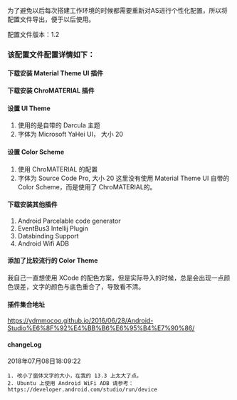为了避免以后每次搭建工作环境的时候都需要重新对AS进行个性化配置，所以将配置文件导出，便于以后使用。

配置文件版本：1.2

### 该配置文件配置详情如下：

#### 下载安装 Material Theme UI 插件

#### 下载安装 ChroMATERIAL 插件

#### 设置 UI Theme
1. 使用的是自带的 Darcula 主题
2. 字体为 Microsoft YaHei UI， 大小 20

#### 设置 Color Scheme
1. 使用 ChroMATERIAL 的配置
2. 字体为 Source Code Pro, 大小 20
这里没有使用 Material Theme UI 自带的 Color Scheme，而是使用了 ChroMATERIAL的。

#### 下载安装其他插件
1. Android Parcelable code generator
2. EventBus3 Intellij Plugin
3. Databinding Support
4. Android Wifi ADB

#### 添加了比较流行的 Color Theme
我自己一直想使用 XCode 的配色方案，但是实际导入的时候，总是会出现一点颜色误差，文字的颜色与底色重合了，导致看不清。

#### 插件集合地址
https://ydmmocoo.github.io/2016/06/28/Android-Studio%E6%8F%92%E4%BB%B6%E6%95%B4%E7%90%86/


#### changeLog
2018年07月08日18:09:22

```
1. 改小了窗体文字的大小，在我的 13.3 上太大了点。
2. Ubuntu 上使用 Android WiFi ADB 请参考：https://developer.android.com/studio/run/device
```

